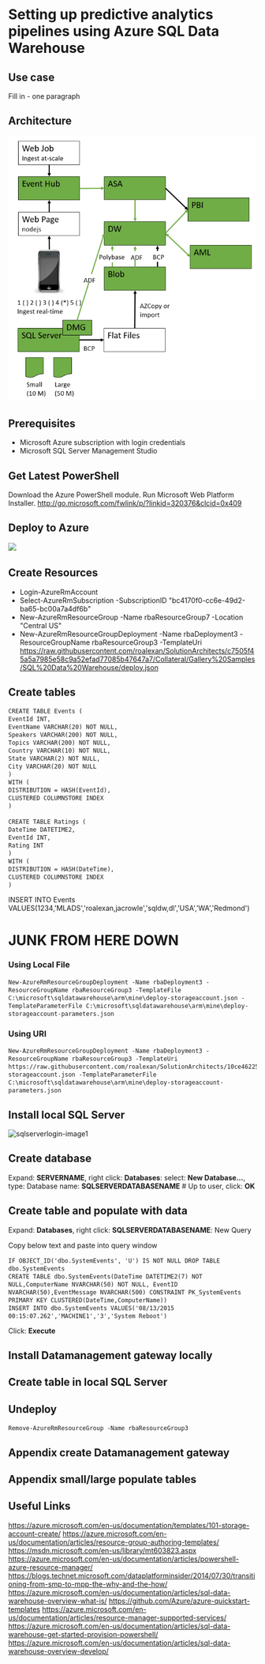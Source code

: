 <properties
	pageTitle="ADF Data Movement from IaaS AWS SQLServer to Azure Blob and SQLServer | Microsoft Azure"
	description="Describes the steps needed to copy data from an IaaS AWS/EC2 SQLServer to Azure Blob and SQLServer."
	keywords="adf, azure data factory"
	services="datafactory"
	documentationCenter=""
	authors="roalexan"
	manager="paulettm"
	editor=""/>

<tags
	ms.service="datafactory"
	ms.workload="data-services"
	ms.tgt_pltfrm="na"
	ms.devlang="na"
	ms.topic="article"
	ms.date="02/23/2016"
	ms.author="roalexan" />


# Setting up predictive analytics pipelines using Azure SQL Data Warehouse

## Use case

Fill in  - one paragraph

## Architecture

![architecture-image1](./media/architecture.png)

## Prerequisites

- Microsoft Azure subscription with login credentials
- Microsoft SQL Server Management Studio

## Get Latest PowerShell

Download the Azure PowerShell module. Run Microsoft Web Platform Installer. http://go.microsoft.com/fwlink/p/?linkid=320376&clcid=0x409

## Deploy to Azure
<a href="https://azuredeploy.net/" target="_blank"><img src="http://azuredeploy.net/deploybutton.png"/></a>

## Create Resources

* Login-AzureRmAccount
* Select-AzureRmSubscription -SubscriptionID "bc4170f0-cc6e-49d2-ba65-bc00a7a4df6b"
* New-AzureRmResourceGroup -Name rbaResourceGroup7 -Location "Central US"
* New-AzureRmResourceGroupDeployment -Name rbaDeployment3 -ResourceGroupName rbaResourceGroup3 -TemplateUri https://raw.githubusercontent.com/roalexan/SolutionArchitects/c7505f45a5a7985e58c9a52efad77085b47647a7/Collateral/Gallery%20Samples/SQL%20Data%20Warehouse/deploy.json

## Create tables

    CREATE TABLE Events (
    EventId INT,
    EventName VARCHAR(20) NOT NULL,
    Speakers VARCHAR(200) NOT NULL,
    Topics VARCHAR(200) NOT NULL,
    Country VARCHAR(10) NOT NULL,
    State VARCHAR(2) NOT NULL,
    City VARCHAR(20) NOT NULL
    )
    WITH (
    DISTRIBUTION = HASH(EventId),
    CLUSTERED COLUMNSTORE INDEX
    )

    CREATE TABLE Ratings (
    DateTime DATETIME2,
    EventId INT,
    Rating INT
    )
    WITH (
    DISTRIBUTION = HASH(DateTime),
    CLUSTERED COLUMNSTORE INDEX
    )

INSERT INTO Events VALUES(1234,'MLADS','roalexan,jacrowle','sqldw,dl','USA','WA','Redmond')




# JUNK FROM HERE DOWN

### Using Local File

    New-AzureRmResourceGroupDeployment -Name rbaDeployment3 -ResourceGroupName rbaResourceGroup3 -TemplateFile C:\microsoft\sqldatawarehouse\arm\mine\deploy-storageaccount.json -TemplateParameterFile C:\microsoft\sqldatawarehouse\arm\mine\deploy-storageaccount-parameters.json

### Using URI

    New-AzureRmResourceGroupDeployment -Name rbaDeployment3 -ResourceGroupName rbaResourceGroup3 -TemplateUri https://raw.githubusercontent.com/roalexan/SolutionArchitects/10ce462255ba0199f7b06492bbf9fed9ed6d82ec/Collateral/Gallery%20Samples/SQL%20Data%20Warehouse/deploy-storageaccount.json -TemplateParameterFile C:\microsoft\sqldatawarehouse\arm\mine\deploy-storageaccount-parameters.json

## Install local SQL Server
![sqlserverlogin-image1](./media/sqlserverlogin.png)
## Create database

Expand: **SERVERNAME**, right click: **Databases**: select: **New Database...**, type: Database name: **SQLSERVERDATABASENAME** # Up to user, click: **OK**

## Create table and populate with data

Expand: **Databases**, right click: **SQLSERVERDATABASENAME**: New Query

Copy below text and paste into query window

	IF OBJECT_ID('dbo.SystemEvents', 'U') IS NOT NULL DROP TABLE dbo.SystemEvents
	CREATE TABLE dbo.SystemEvents(DateTime DATETIME2(7) NOT NULL,ComputerName NVARCHAR(50) NOT NULL, EventID NVARCHAR(50),EventMessage NVARCHAR(500) CONSTRAINT PK_SystemEvents PRIMARY KEY CLUSTERED(DateTime,ComputerName))
	INSERT INTO dbo.SystemEvents VALUES('08/13/2015 00:15:07.262','MACHINE1','3','System Reboot')

Click: **Execute**

## Install Datamanagement gateway locally
## Create table in local SQL Server



## Undeploy

    Remove-AzureRmResourceGroup -Name rbaResourceGroup3

## Appendix create Datamanagement gateway

## Appendix small/large populate tables

## Useful Links

https://azure.microsoft.com/en-us/documentation/templates/101-storage-account-create/
https://azure.microsoft.com/en-us/documentation/articles/resource-group-authoring-templates/
https://msdn.microsoft.com/en-us/library/mt603823.aspx
https://azure.microsoft.com/en-us/documentation/articles/powershell-azure-resource-manager/
https://blogs.technet.microsoft.com/dataplatforminsider/2014/07/30/transitioning-from-smp-to-mpp-the-why-and-the-how/
https://azure.microsoft.com/en-us/documentation/articles/sql-data-warehouse-overview-what-is/
https://github.com/Azure/azure-quickstart-templates
https://azure.microsoft.com/en-us/documentation/articles/resource-manager-supported-services/
https://azure.microsoft.com/en-us/documentation/articles/sql-data-warehouse-get-started-provision-powershell/
https://azure.microsoft.com/en-us/documentation/articles/sql-data-warehouse-overview-develop/

